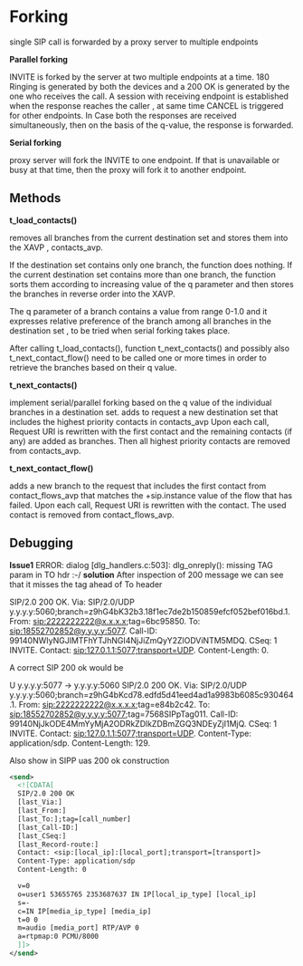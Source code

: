 # Forking 

single SIP call is forwarded by a proxy server to multiple endpoints 

**Parallel forking**

INVITE is forked by the server at two multiple endpoints at a time. 
180 Ringing is generated by both the devices and a 200 OK is generated by the one who receives the call. A session with receiving endpoint is established when the response reaches the caller , at same time CANCEL is triggered for other endpoints. 
In Case both the responses are received simultaneously, then on the basis of the q-value, the response is forwarded.

**Serial forking**

proxy server will fork the INVITE to one endpoint. If that is unavailable or busy at that time, then the proxy will fork it to another endpoint.

## Methods 

**t_load_contacts()**

removes all branches from the current destination set and stores them into the XAVP , contacts_avp.

If the destination set contains only one branch, the function does nothing.
If the current destination set contains more than one branch, the function sorts them according to increasing value of the q parameter and then stores the branches in reverse order into the XAVP.

The q parameter of a branch contains a value from range 0-1.0 and it expresses relative preference of the branch among all branches in the destination set , to be tried when serial forking takes place.

After calling t_load_contacts(), function t_next_contacts() and possibly also t_next_contact_flow() need to be called one or more times in order to retrieve the branches based on their q value.

**t_next_contacts()**

implement serial/parallel forking based on the q value of the individual branches in a destination set.
adds to request a new destination set that includes the highest priority contacts in contacts_avp
 Upon each call, Request URI is rewritten with the first contact and the remaining contacts (if any) are added as branches. Then all highest priority contacts are removed from contacts_avp.

**t_next_contact_flow()**

adds a new branch to the request that includes the first contact from contact_flows_avp that matches the +sip.instance value of the flow that has failed. Upon each call, Request URI is rewritten with the contact. The used contact is removed from contact_flows_avp.

## Debugging

**Issue1**  ERROR: dialog [dlg_handlers.c:503]: dlg_onreply(): missing TAG param in TO hdr :-/
**solution**  After inspection of 200 message we can see that it misses the tag ahead of To header 

SIP/2.0 200 OK.
Via: SIP/2.0/UDP y.y.y.y:5060;branch=z9hG4bK32b3.18f1ec7de2b150859efcf052bef016bd.1.
From: <sip:2222222222@x.x.x.x>;tag=6bc95850.
To: <sip:18552702852@y.y.y.y:5077>.
Call-ID: 99140NWIyNGJlMTFhYTJhNGI4NjJiZmQyY2ZlODViNTM5MDQ.
CSeq: 1 INVITE.
Contact: <sip:127.0.1.1:5077;transport=UDP>.
Content-Length: 0.

A correct SIP 200 ok would be 

U y.y.y.y:5077 -> y.y.y.y:5060
SIP/2.0 200 OK.
Via: SIP/2.0/UDP y.y.y.y:5060;branch=z9hG4bKcd78.edfd5d41eed4ad1a9983b6085c930464.1.
From: <sip:2222222222@x.x.x.x>;tag=e84b2c42.
To: <sip:18552702852@y.y.y.y:5077>;tag=7568SIPpTag011.
Call-ID: 99140NjJkODE4MmYyMjA2ODRkZDlkZDBmZGQ3NDEyZjI1MjQ.
CSeq: 1 INVITE.
Contact: <sip:127.0.1.1:5077;transport=UDP>.
Content-Type: application/sdp.
Content-Length:   129.

Also show in SIPP uas 200 ok construction 

```xml
<send>
  <![CDATA[
  SIP/2.0 200 OK
  [last_Via:]
  [last_From:]
  [last_To:];tag=[call_number]
  [last_Call-ID:]
  [last_CSeq:]
  [last_Record-route:]
  Contact: <sip:[local_ip]:[local_port];transport=[transport]>
  Content-Type: application/sdp
  Content-Length: 0

  v=0
  o=user1 53655765 2353687637 IN IP[local_ip_type] [local_ip]
  s=-
  c=IN IP[media_ip_type] [media_ip]
  t=0 0
  m=audio [media_port] RTP/AVP 0
  a=rtpmap:0 PCMU/8000
  ]]>
</send>
```